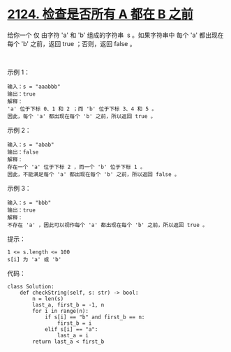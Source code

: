 # [2124. 检查是否所有 A 都在 B 之前](https://leetcode.cn/problems/check-if-all-as-appears-before-all-bs/)

给你一个 仅 由字符 'a' 和 'b' 组成的字符串  s 。如果字符串中 每个 'a' 都出现在 每个 'b' 之前，返回 true ；否则，返回 false 。

 

示例 1：
```
输入：s = "aaabbb"
输出：true
解释：
'a' 位于下标 0、1 和 2 ；而 'b' 位于下标 3、4 和 5 。
因此，每个 'a' 都出现在每个 'b' 之前，所以返回 true 。
```
示例 2：
```
输入：s = "abab"
输出：false
解释：
存在一个 'a' 位于下标 2 ，而一个 'b' 位于下标 1 。
因此，不能满足每个 'a' 都出现在每个 'b' 之前，所以返回 false 。
```
示例 3：
```
输入：s = "bbb"
输出：true
解释：
不存在 'a' ，因此可以视作每个 'a' 都出现在每个 'b' 之前，所以返回 true 。
```

提示：
```
1 <= s.length <= 100
s[i] 为 'a' 或 'b'
```

代码：
```python3
class Solution:
    def checkString(self, s: str) -> bool:
        n = len(s)
        last_a, first_b = -1, n
        for i in range(n):
            if s[i] == "b" and first_b == n:
                first_b = i
            elif s[i] == "a":
                last_a = i
        return last_a < first_b
```